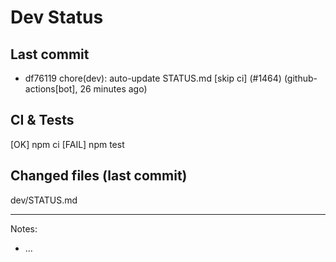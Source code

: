 # Dev Status

## Last commit
- df76119 chore(dev): auto-update STATUS.md [skip ci] (#1464) (github-actions[bot], 26 minutes ago)
## CI & Tests
[OK] npm ci
[FAIL] npm test

## Changed files (last commit)
dev/STATUS.md

---
Notes:
- ...
